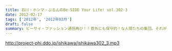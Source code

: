 ```yaml
---
title: 石川・ホンマ・ぶるんのBe-SIDE Your Life! vol.302-3
date: 2012-02-17
tags: ['2012年', '2012年02月']
draft: false
summary: ビーサイ・ファッション通信再び！！意外にも保守的！な人間たちの集団。それがビーサイ。そして「ケッタイガールズ」とは「がんばっているフツー女子なのでは！？」という指摘多数。ひねくれもんたちの集団でもあるのです。NAMAE
---
```


http://project-phi.ddo.jp/ishikawa/ishikawa302_3.mp3
